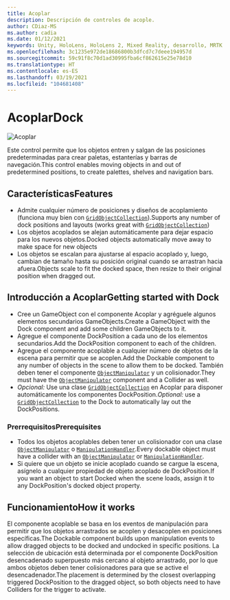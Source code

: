 ```yaml
---
title: Acoplar
description: Descripción de controles de acople.
author: CDiaz-MS
ms.author: cadia
ms.date: 01/12/2021
keywords: Unity, HoloLens, HoloLens 2, Mixed Reality, desarrollo, MRTK
ms.openlocfilehash: 3c1235e972de18686800b3dfcd7c7deee194957d
ms.sourcegitcommit: 59c91f8c70d1ad30995fba6cf862615e25e78d10
ms.translationtype: HT
ms.contentlocale: es-ES
ms.lasthandoff: 03/19/2021
ms.locfileid: "104681408"
---
```

# <a name="dock"></a><span data-ttu-id="f0b1b-104">Acoplar</span><span class="sxs-lookup"><span data-stu-id="f0b1b-104">Dock</span></span>

![Acoplar](../../Images/Dock/MRTK_UX_Dock_Main.png)

<span data-ttu-id="f0b1b-106">Este control permite que los objetos entren y salgan de las posiciones predeterminadas para crear paletas, estanterías y barras de navegación.</span><span class="sxs-lookup"><span data-stu-id="f0b1b-106">This control enables moving objects in and out of predetermined positions, to create palettes, shelves and navigation bars.</span></span>

## <a name="features"></a><span data-ttu-id="f0b1b-107">Características</span><span class="sxs-lookup"><span data-stu-id="f0b1b-107">Features</span></span>

- <span data-ttu-id="f0b1b-108">Admite cualquier número de posiciones y diseños de acoplamiento (funciona muy bien con [`GridObjectCollection`](xref:Microsoft.MixedReality.Toolkit.Utilities.GridObjectCollection)).</span><span class="sxs-lookup"><span data-stu-id="f0b1b-108">Supports any number of dock positions and layouts (works great with [`GridObjectCollection`](xref:Microsoft.MixedReality.Toolkit.Utilities.GridObjectCollection))</span></span>
- <span data-ttu-id="f0b1b-109">Los objetos acoplados se alejan automáticamente para dejar espacio para los nuevos objetos.</span><span class="sxs-lookup"><span data-stu-id="f0b1b-109">Docked objects automatically move away to make space for new objects</span></span>
- <span data-ttu-id="f0b1b-110">Los objetos se escalan para ajustarse al espacio acoplado y, luego, cambian de tamaño hasta su posición original cuando se arrastran hacia afuera.</span><span class="sxs-lookup"><span data-stu-id="f0b1b-110">Objects scale to fit the docked space, then resize to their original position when dragged out.</span></span>

## <a name="getting-started-with-dock"></a><span data-ttu-id="f0b1b-111">Introducción a Acoplar</span><span class="sxs-lookup"><span data-stu-id="f0b1b-111">Getting started with Dock</span></span>

- <span data-ttu-id="f0b1b-112">Cree un GameObject con el componente Acoplar y agréguele algunos elementos secundarios GameObjects.</span><span class="sxs-lookup"><span data-stu-id="f0b1b-112">Create a GameObject with the Dock component and add some children GameObjects to it.</span></span>
- <span data-ttu-id="f0b1b-113">Agregue el componente DockPosition a cada uno de los elementos secundarios.</span><span class="sxs-lookup"><span data-stu-id="f0b1b-113">Add the DockPosition component to each of the children.</span></span>
- <span data-ttu-id="f0b1b-114">Agregue el componente acoplable a cualquier número de objetos de la escena para permitir que se acoplen.</span><span class="sxs-lookup"><span data-stu-id="f0b1b-114">Add the Dockable component to any number of objects in the scene to allow them to be docked.</span></span> <span data-ttu-id="f0b1b-115">También deben tener el componente [`ObjectManipulator`](xref:Microsoft.MixedReality.Toolkit.UI.ObjectManipulator) y un colisionador.</span><span class="sxs-lookup"><span data-stu-id="f0b1b-115">They must have the [`ObjectManipulator`](xref:Microsoft.MixedReality.Toolkit.UI.ObjectManipulator) component and a Collider as well.</span></span>
- <span data-ttu-id="f0b1b-116">*Opcional:* Use una clase [`GridObjectCollection`](xref:Microsoft.MixedReality.Toolkit.Utilities.GridObjectCollection) en Acoplar para disponer automáticamente los componentes DockPosition.</span><span class="sxs-lookup"><span data-stu-id="f0b1b-116">*Optional:* use a [`GridObjectCollection`](xref:Microsoft.MixedReality.Toolkit.Utilities.GridObjectCollection) to the Dock to automatically lay out the DockPositions.</span></span>

### <a name="prerequisites"></a><span data-ttu-id="f0b1b-117">Prerrequisitos</span><span class="sxs-lookup"><span data-stu-id="f0b1b-117">Prerequisites</span></span>

- <span data-ttu-id="f0b1b-118">Todos los objetos acoplables deben tener un colisionador con una clase [`ObjectManipulator`](xref:Microsoft.MixedReality.Toolkit.UI.ObjectManipulator) o [`ManipulationHandler`](xref:Microsoft.MixedReality.Toolkit.UI.ManipulationHandler).</span><span class="sxs-lookup"><span data-stu-id="f0b1b-118">Every dockable object must have a collider with an [`ObjectManipulator`](xref:Microsoft.MixedReality.Toolkit.UI.ObjectManipulator) or [`ManipulationHandler`](xref:Microsoft.MixedReality.Toolkit.UI.ManipulationHandler).</span></span>
- <span data-ttu-id="f0b1b-119">Si quiere que un objeto se inicie acoplado cuando se cargue la escena, asígnelo a cualquier propiedad de objeto acoplado de DockPosition.</span><span class="sxs-lookup"><span data-stu-id="f0b1b-119">If you want an object to start Docked when the scene loads, assign it to any DockPosition's docked object property.</span></span>

## <a name="how-it-works"></a><span data-ttu-id="f0b1b-120">Funcionamiento</span><span class="sxs-lookup"><span data-stu-id="f0b1b-120">How it works</span></span>

<span data-ttu-id="f0b1b-121">El componente acoplable se basa en los eventos de manipulación para permitir que los objetos arrastrados se acoplen y desacoplen en posiciones específicas.</span><span class="sxs-lookup"><span data-stu-id="f0b1b-121">The Dockable component builds upon manipulation events to allow dragged objects to be docked and undocked in specific positions.</span></span> <span data-ttu-id="f0b1b-122">La selección de ubicación está determinada por el componente DockPosition desencadenado superpuesto más cercano al objeto arrastrado, por lo que ambos objetos deben tener colisionadores para que se active el desencadenador.</span><span class="sxs-lookup"><span data-stu-id="f0b1b-122">The placement is determined by the closest overlapping triggered DockPosition to the dragged object, so both objects need to have Colliders for the trigger to activate.</span></span>
